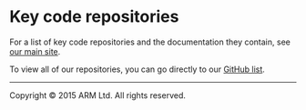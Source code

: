 # Key code repositories

For a list of key code repositories and the documentation they contain, see [our main site](http://mbed.com/en/development/getting-started/get-code/).

To view all of our repositories, you can go directly to our [GitHub list](https://github.com/ARMmbed).
______
Copyright © 2015 ARM Ltd. All rights reserved.
